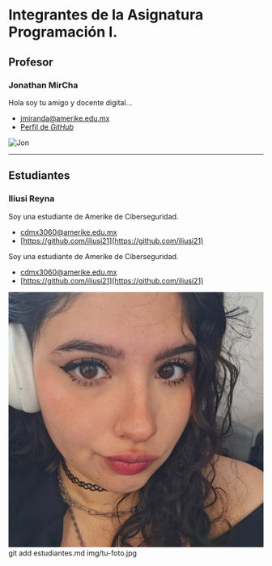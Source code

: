 # Integrantes de la Asignatura Programación I.

## Profesor

### Jonathan MirCha

Hola soy tu amigo y docente digital...

- [jmiranda@amerike.edu.mx](jmiranda@amerike.edu.mx)
- [Perfil de _GitHub_](https://github.com/jonmircha)

![Jon](./img/jonmircha.jpg)

---

## Estudiantes
 
 ### Iliusi Reyna 

 Soy una estudiante de Amerike de Ciberseguridad.
- [cdmx3060@amerike.edu.mx](cdmx3060@amerike.edu.mx)
- [https://github.com/iliusi21](https://github.com/iliusi21)

 Soy una estudiante de Amerike de Ciberseguridad.
- [cdmx3060@amerike.edu.mx](cdmx3060@amerike.edu.mx)
- [https://github.com/iliusi21](https://github.com/iliusi21)

 ![iliusi](image.png)git add estudiantes.md img/tu-foto.jpg

